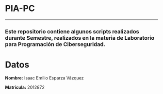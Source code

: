 # PIA-PC
---
<sub>Este repositorio contiene algunos scripts realizados durante Semestre, realizados en la materia de Laboratorio para Programación de Ciberseguridad.</sub>
---
# Datos
**Nombre:** Isaac Emilio Esparza Vázquez 

**Matrícula:** 2012872 
